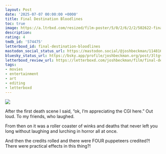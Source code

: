 ```yaml
---
layout: Post
date: '2025-07-07 00:00:00 +0000'
title: Final Destination Bloodlines
toc: true
image: https://a.ltrbxd.com/resized/film-poster/5/0/2/6/2/2/502622-final-destination-bloodlines-0-600-0-900-crop.jpg?v=3c04d3a110
description:
rating: 4
tmdb_id: '574475'
letterboxd_id: final-destination-bloodlines
mastodon_social_status_url: https://mastodon.social/@joshbeckman/114816725288056848
bluesky_status_url: https://bsky.app/profile/joshbeckman.org/post/3ltgvtuh6re2s
letterboxd_review_url: https://letterboxd.com/joshbeckman/film/final-destination-bloodlines/
tags:
- movies
- entertainment
- art
- editing
- letterboxd
---
```


 <p><img src="https://a.ltrbxd.com/resized/film-poster/5/0/2/6/2/2/502622-final-destination-bloodlines-0-600-0-900-crop.jpg?v=3c04d3a110"/></p> <p>After the first death scene I said, “ok, I’m appreciating the CGI here.” Out loud. To my friends, who laughed. </p><p>From then on it was a roller coaster of winks and deaths that never left you long without laughing and lurching in horror all at once. </p><p>And then the credits rolled and there were FOUR puppeteers credited?! There were practical effects in this thing?!</p> 
